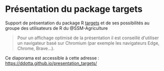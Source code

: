 # Présentation du package targets

Support de présentation du package R [targets](https://books.ropensci.org/targets/) et de ses possibilités au groupe des utilisateurs de R du @SSM-Agriculture

> Pour un affichage optimisé de la présentation il est conseillé d'utiliser un navigateur basé sur Chromium (par exemple les navigateurs Edge, Chrome, Brave...).

Ce diaporama est accessible à cette adresse : https://ddotta.github.io/presentation_targets/
